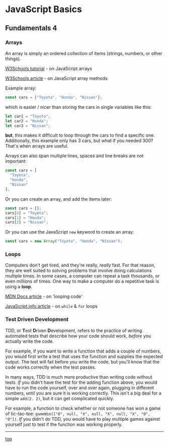 # JavaScript Basics
## Fundamentals 4

### Arrays 
An array is simply an ordered collection of items (strings, numbers, or other 
things).

[W3Schools tutorial](https://www.w3schools.com/js/js_arrays.asp) - on JavaScript
arrays

[W3Schools article](https://www.w3schools.com/js/js_array_methods.asp) - on 
JavaScript array methods

Example array:
```javascript
const cars = ["Toyota", "Honda", "Nissan"];
```
which is easier / nicer than storing the cars in single variables like this:
```javascript
let car1 = "Toyota";
let car2 = "Honda";
let car3 = "Nissan";
```
**but**, this makes it difficult to loop through the cars to find a specific 
one. Additionally, this example only has 3 cars, but what if you needed 300? 
That's when arrays are useful.

Arrays can also span multiple lines, spaces and line breaks are not important:
```javascript
const cars = [
  "Toyota",
  "Honda",
  "Nissan"
];
```
Or you can create an array, and add the items later:
```javascript
const cars = [];
cars[0] = "Toyota";
cars[1] = "Honda";
cars[2] = "Nissan";
```
Or you can use the JavaScript `new` keyword to create an array:
```javascript
const cars = new Array("Toyota", "Honda", "Nissan");
```


### Loops
Computers don't get tired, and they're really, *really* fast. For that reason, 
they are well suited to solving problems that involve doing calculations 
multiple times. In some cases, a computer can repeat a task thousands, or even 
millions of times. One way to make a computer do a repetitive task is using a 
**loop**.

[MDN Docs article](https://developer.mozilla.org/en-US/docs/Learn/JavaScript/Building_blocks/Looping_code) - 
on 'looping code'

[JavaScript.info article](http://javascript.info/while-for) - on `while` & `for`
loops

### Test Driven Development
TDD, or **T**est **D**riven **D**evelopment, refers to the practice of writing 
automated tests that describe how your code should work, *before* you actually
write the code.

For example, if you want to write a function that adds a couple of numbers, you 
would first write a test that uses the function and supplies the expected 
output. The test will fail before you write the code, but you'll know that the 
code works correctly when the test passes.

In many ways, TDD is much more productive than writing code without tests. *If* 
you didn't have the test for the adding function above, you would have to run 
the code yourself, over and over again, plugging in different numbers, until 
you are sure it is working correctly. This isn't a big deal for a simple 
`add(2. 2)`, but it can get complicated quickly. 

For example, a function to check whether or not someone has won a game of 
tic-tac-toe: `gameWin(["O", null, "X", null, "X", null, "X", "O", "O"])`. *If* 
you didn't do TDD, you would have to play multiple games against yourself just 
to test if the function was working properly.


---
[top](#)
